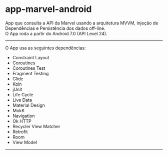 # app-marvel-android
App que consulta a API da Marvel usando a arquitetura MVVM, Injeção de Dependências e Persistência dos dados off-line.<br>
O App roda a partir do Android 7.0 (API Level 24).

<hr>

O App usa as seguintes dependências:

* Constraint Layout
* Coroutines
* Coroutines Test
* Fragment Testing
* Glide
* Koin
* jUnit
* Life Cycle
* Live Data
* Material Design
* MokK
* Navigation
* Ok HTTP
* Recycler View Matcher
* Retrofit
* Room
* View Model

<hr>


